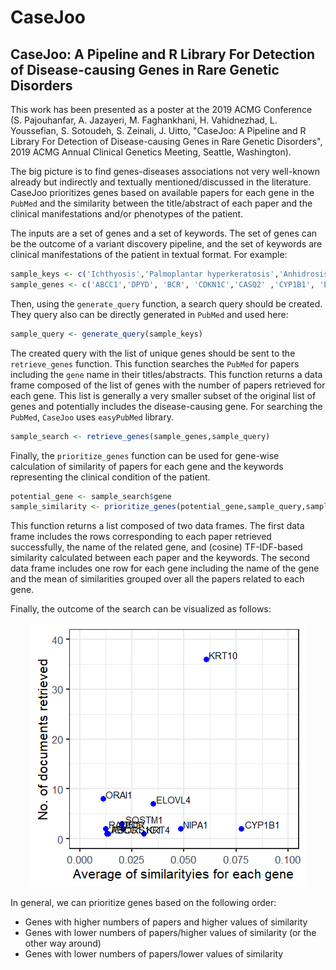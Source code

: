 # CaseJoo
## CaseJoo: A Pipeline and R Library For Detection of Disease-causing Genes in Rare Genetic Disorders

This work has been presented as a poster at the 2019 ACMG Conference (S. Pajouhanfar, A. Jazayeri, M. Faghankhani, H. Vahidnezhad, L. Youssefian, S. Sotoudeh, S. Zeinali, J. Uitto, "CaseJoo: A Pipeline and R Library For Detection of Disease-causing Genes in Rare Genetic Disorders", 2019 ACMG Annual Clinical Genetics Meeting, Seattle, Washington).

The big picture is to find genes-diseases associations not very well-known already but indirectly and textually mentioned/discussed in the literature. 
CaseJoo prioritizes genes based on available papers for each gene in the `PubMed` and the similarity between the title/abstract of each paper and the clinical manifestations and/or phenotypes of the patient. 

The inputs are a set of genes and a set of keywords. The set of genes can be the outcome of a variant discovery pipeline, and the set of keywords are clinical manifestations of the patient in textual format. For example:

```R
sample_keys <- c('Ichthyosis','Palmoplantar hyperkeratosis','Anhidrosis','Erythroderma','Ectropion')
sample_genes <- c('ABCC1','DPYD', 'BCR', 'CDKN1C','CASQ2' ,'CYP1B1', 'ELOVL4','ITGA10' ,'KRT10','JTB' ,'KRT4','MRC1' ,'NIPA1', 'ORAI1','FBXL3' ,'PSORS1C1','RGL3' ,'RAD50','DDR1' ,'SQSTM1')
```

Then, using the `generate_query` function, a search query should be created. They query also can be directly generated in `PubMed` and used here:

```R
sample_query <- generate_query(sample_keys)
```

The created query with the list of unique genes should be sent to the `retrieve_genes` function. This function searches the `PubMed` for papers including the `gene` name in their titles/abstracts. This function returns a data frame composed of the list of genes with the number of papers retrieved for each gene. This list is generally a very smaller subset of the original list of genes and potentially includes the disease-causing gene. For searching the `PubMed`, `CaseJoo` uses `easyPubMed` library.

```R
sample_search <- retrieve_genes(sample_genes,sample_query)
```

Finally, the `prioritize_genes` function can be used for gene-wise calculation of similarity of papers for each gene and the keywords representing the clinical condition of the patient. 

```R
potential_gene <- sample_search$gene
sample_similarity <- prioritize_genes(potential_gene,sample_query,sample_keys)
```

This function returns a list composed of two data frames. The first data frame includes the rows corresponding to each paper retrieved successfully, the name of the related gene, and (cosine) TF-IDF-based similarity calculated between each paper and the keywords. The second data frame includes one row for each gene including the name of the gene and the mean of similarities grouped over all the papers related to each gene.

Finally, the outcome of the search can be visualized as follows:
<p align="center">
  <img src="https://github.com/alijazayeri/CaseJoo/blob/master/Sample_viz.png?raw=true">
</p>

In general, we can prioritize genes based on the following order:
- Genes with higher numbers of papers and higher values of similarity
- Genes with lower numbers of papers/higher values of similarity (or the other way around)
- Genes with lower numbers of papers/lower values of similarity
